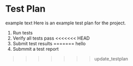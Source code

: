 Test Plan
=========
example text
Here is an example test plan for the project.

1. Run tests
2. Verify all tests pass
<<<<<<< HEAD
3. Submit test results
======= hello
3. Submmit a test report
>>>>>>> update_testplan
